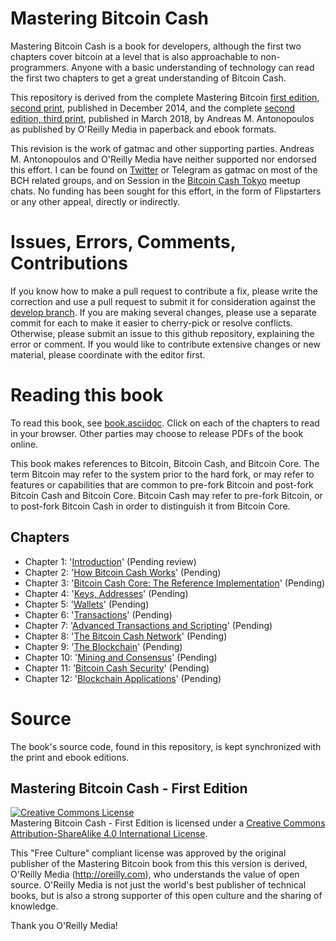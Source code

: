 # Mastering Bitcoin Cash

Mastering Bitcoin Cash is a book for developers, although the first two chapters cover bitcoin at a level that is also approachable to non-programmers. Anyone with a basic understanding of technology can read the first two chapters to get a great understanding of Bitcoin Cash.

This repository is derived from the complete Mastering Bitcoin [first edition, second print](https://github.com/bitcoinbook/bitcoinbook/releases/tag/Edition1Print2), published in December 2014, and the complete [second edition, third print](https://github.com/bitcoinbook/bitcoinbook/releases/tag/second_edition_print3_rc1), published in March 2018, by Andreas M. Antonopoulos as published by O'Reilly Media in paperback and ebook formats.

This revision is the work of gatmac and other supporting parties.  Andreas M. Antonopoulos and O'Reilly Media have neither supported nor endorsed this effort. I can be found on [Twitter](https://twitter.com/gatmac) or Telegram as gatmac on most of the BCH related groups, and on Session in the [Bitcoin Cash Tokyo](http://bitcoincash.tokyo/) meetup chats. No funding has been sought for this effort, in the form of Flipstarters or any other appeal, directly or indirectly. 

# Issues, Errors, Comments, Contributions

If you know how to make a pull request to contribute a fix, please write the correction and use a pull request to submit it for consideration against the [develop branch](https://github.com/gatmac/bchbook/tree/develop). If you are making several changes, please use a separate commit for each to make it easier to cherry-pick or resolve conflicts. Otherwise, please submit an issue to this github repository, explaining the error or comment. If you would like to contribute extensive changes or new material, please coordinate with the editor first. 

# Reading this book

To read this book, see [book.asciidoc](https://github.com/gatmac/bchbook/blob/develop/book.asciidoc). Click on each of the chapters to read in your browser. Other parties may choose to release PDFs of the book online.

This book makes references to Bitcoin, Bitcoin Cash, and Bitcoin Core. The term Bitcoin may refer to the system prior to the hard fork, or may refer to features or capabilities that are common to pre-fork Bitcoin and post-fork Bitcoin Cash and Bitcoin Core. Bitcoin Cash may refer to pre-fork Bitcoin, or to post-fork Bitcoin Cash in order to distinguish it from Bitcoin Core. 

## Chapters

+ Chapter 1: '[Introduction](https://github.com/gatmac/bchbook/blob/develop/ch01.asciidoc)' (Pending review)
+ Chapter 2: '[How Bitcoin Cash Works](https://github.com/gatmac/bchbook/blob/develop/ch02.asciidoc)' (Pending)
+ Chapter 3: '[Bitcoin Cash Core: The Reference Implementation](https://github.com/gatmac/bchbook/blob/develop/ch03.asciidoc)' (Pending)
+ Chapter 4: '[Keys, Addresses](https://github.com/gatmac/bchbook/blob/develop/ch04.asciidoc)' (Pending)
+ Chapter 5: '[Wallets](https://github.com/gatmac/bchbook/blob/develop/ch05.asciidoc)' (Pending)
+ Chapter 6: '[Transactions](https://github.com/gatmac/bchbook/blob/develop/ch06.asciidoc)' (Pending)
+ Chapter 7: '[Advanced Transactions and Scripting](https://github.com/gatmac/bchbook/blob/develop/ch07.asciidoc)' (Pending)
+ Chapter 8: '[The Bitcoin Cash Network](https://github.com/gatmac/bchbook/blob/develop/ch08.asciidoc)' (Pending)
+ Chapter 9: '[The Blockchain](https://github.com/gatmac/bchbook/blob/develop/ch09.asciidoc)' (Pending)
+ Chapter 10: '[Mining and Consensus](https://github.com/gatmac/bchbook/blob/develop/ch10.asciidoc)' (Pending)
+ Chapter 11: '[Bitcoin Cash Security](https://github.com/gatmac/bchbook/blob/develop/ch11.asciidoc)' (Pending)
+ Chapter 12: '[Blockchain Applications](https://github.com/gatmac/bchbook/blob/develop/ch12.asciidoc)' (Pending)

# Source

The book's source code, found in this repository, is kept synchronized with the print and ebook editions.

## Mastering Bitcoin Cash - First Edition

<a rel="license" href="http://creativecommons.org/licenses/by-sa/4.0/"><img alt="Creative Commons License" style="border-width:0" src="https://i.creativecommons.org/l/by-sa/4.0/88x31.png" /></a><br /><span xmlns:dct="http://purl.org/dc/terms/" href="http://purl.org/dc/dcmitype/Text" property="dct:title" rel="dct:type">Mastering Bitcoin Cash - First Edition</span> is licensed under a <a rel="license" href="http://creativecommons.org/licenses/by-sa/4.0/">Creative Commons Attribution-ShareAlike 4.0 International License</a>.

This "Free Culture" compliant license was approved by the original publisher of the Mastering Bitcoin book from this this version is derived, O'Reilly Media (http://oreilly.com), who understands the value of open source. O'Reilly Media is not just the world's best publisher of technical books, but is also a strong supporter of this open culture and the sharing of knowledge.

Thank you O'Reilly Media!